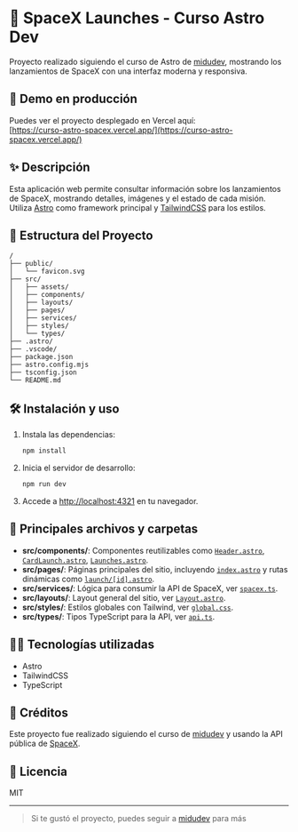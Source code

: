 # 🚀 SpaceX Launches - Curso Astro Dev

Proyecto realizado siguiendo el curso de Astro de [midudev](https://midu.dev), mostrando los lanzamientos de SpaceX con una interfaz moderna y responsiva.

## 🚀 Demo en producción

Puedes ver el proyecto desplegado en Vercel aquí:  
[https://curso-astro-spacex.vercel.app/](https://curso-astro-spacex.vercel.app/)

## ✨ Descripción

Esta aplicación web permite consultar información sobre los lanzamientos de SpaceX, mostrando detalles, imágenes y el estado de cada misión. Utiliza [Astro](https://astro.build/) como framework principal y [TailwindCSS](https://tailwindcss.com/) para los estilos.

## 📁 Estructura del Proyecto

```
/
├── public/
│   └── favicon.svg
├── src/
│   ├── assets/
│   ├── components/
│   ├── layouts/
│   ├── pages/
│   ├── services/
│   ├── styles/
│   └── types/
├── .astro/
├── .vscode/
├── package.json
├── astro.config.mjs
├── tsconfig.json
└── README.md
```

## 🛠️ Instalación y uso

1. Instala las dependencias:

   ```sh
   npm install
   ```

2. Inicia el servidor de desarrollo:

   ```sh
   npm run dev
   ```

3. Accede a [http://localhost:4321](http://localhost:4321) en tu navegador.

## 🧩 Principales archivos y carpetas

- **src/components/**: Componentes reutilizables como [`Header.astro`](src/components/Header.astro), [`CardLaunch.astro`](src/components/CardLaunch.astro), [`Launches.astro`](src/components/Launches.astro).
- **src/pages/**: Páginas principales del sitio, incluyendo [`index.astro`](src/pages/index.astro) y rutas dinámicas como [`launch/[id].astro`](src/pages/launch/[id].astro).
- **src/services/**: Lógica para consumir la API de SpaceX, ver [`spacex.ts`](src/services/spacex.ts).
- **src/layouts/**: Layout general del sitio, ver [`Layout.astro`](src/layouts/Layout.astro).
- **src/styles/**: Estilos globales con Tailwind, ver [`global.css`](src/styles/global.css).
- **src/types/**: Tipos TypeScript para la API, ver [`api.ts`](src/types/api.ts).

## 🧑‍💻 Tecnologías utilizadas

- Astro
- TailwindCSS
- TypeScript

## 📝 Créditos

Este proyecto fue realizado siguiendo el curso de [midudev](https://midu.dev) y usando la API pública de [SpaceX](https://github.com/r-spacex/SpaceX-API).

## 📄 Licencia

MIT

---

> Si te gustó el proyecto, puedes seguir a [midudev](https://midu.dev) para más
